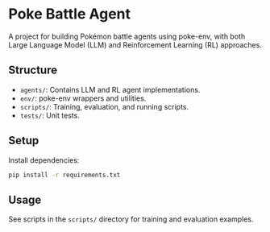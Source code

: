 # Poke Battle Agent

A project for building Pokémon battle agents using poke-env, with both Large Language Model (LLM) and Reinforcement Learning (RL) approaches.

## Structure

- `agents/`: Contains LLM and RL agent implementations.
- `env/`: poke-env wrappers and utilities.
- `scripts/`: Training, evaluation, and running scripts.
- `tests/`: Unit tests.

## Setup

Install dependencies:

```bash
pip install -r requirements.txt
```

## Usage

See scripts in the `scripts/` directory for training and evaluation examples.